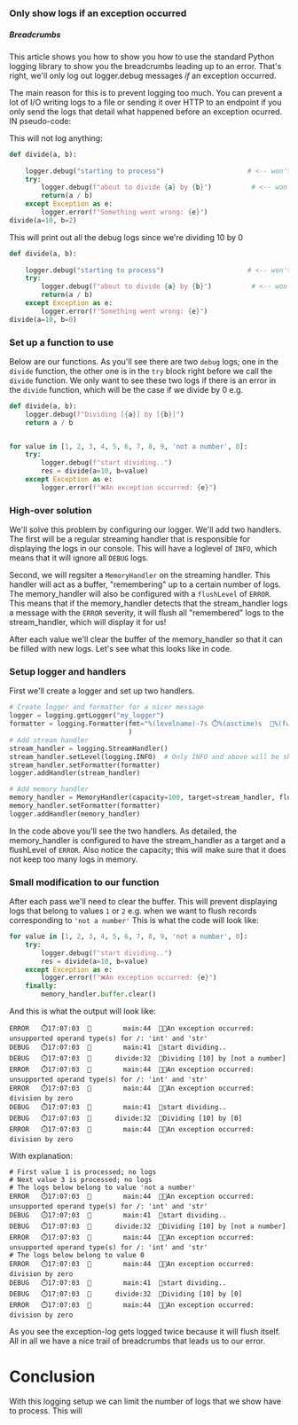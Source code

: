 
### Only show logs if an exception occurred
##### Breadcrumbs


This article shows you how to show you how to use the standard Python logging library to show you the breadcrumbs leading up to an error.
That's right, we'll only log out logger.debug messages _if_ an exception occurred.

The main reason for this is to prevent logging too much. You can prevent a lot of I/O writing logs to a file or sending it over HTTP to an endpoint if you only send the logs that detail what happened before an exception ocurred.
IN pseudo-code:

This will not log anything:
```python
def divide(a, b):
        
    logger.debug("starting to process")                     # <-- won't get logged since there are nog errors
    try:
        logger.debug(f"about to divide {a} by {b}")          # <-- won't get logged since there are nog errors
        return(a / b)
    except Exception as e:
        logger.error(f"Something went wrong: {e}")
divide(a=10, b=2)
```

This will print out all the debug logs since we're dividing 10 by 0
```python
def divide(a, b):
        
    logger.debug("starting to process")                     # <-- won't get logged since there are nog errors
    try:
        logger.debug(f"about to divide {a} by {b}")          # <-- won't get logged since there are nog errors
        return(a / b)
    except Exception as e:
        logger.error(f"Something went wrong: {e}")
divide(a=10, b=0)
```



### Set up a function to use
Below are our functions. As you'll see there are two `debug` logs; one in the `divide` function, the other one is in the `try` block right before we call the `divide` function.
We only want to see these two logs if there is an error in the `divide` function, which will be the case if we divide by 0 e.g. 

```python
def divide(a, b):
    logger.debug(f"Dividing [{a}] by [{b}]")
    return a / b


for value in [1, 2, 3, 4, 5, 6, 7, 8, 9, 'not a number', 0]:
    try:
        logger.debug(f"start dividing..")
        res = divide(a=10, b=value)
    except Exception as e:
        logger.error(f"❌An exception occurred: {e}")

```

### High-over solution
We'll solve this problem by configuring our logger. We'll add two handlers. 
The first will be a regular streaming handler that is responsible for displaying the logs in our console. 
This will have a loglevel of `INFO`, which means that it will ignore all `DEBUG` logs.

Second, we will regsiter a `MemoryHandler` on the streaming handler. 
This handler will act as a buffer, "remembering" up to a certain number of logs. 
The memory_handler will also be configured with a `flushLevel` of `ERROR`. 
This means that if the memory_handler detects that the stream_handler logs a message with the `ERROR` severity, it will flush all "remembered" logs to the stream_handler, which will display it for us!

After each value we'll clear the buffer of the memory_handler so that it can be filled with new logs.
Let's see what this looks like in code.


### Setup logger and handlers
First we'll create a logger and set up two handlers.  
```python
# Create logger and formatter for a nicer message
logger = logging.getLogger("my_logger")
formatter = logging.Formatter(fmt="%(levelname)-7s ⏱️%(asctime)s  📍%(funcName)12s:%(lineno)-2s  💌%(message)s", datefmt="%H:%M:%S"
                              )
# Add stream handler
stream_handler = logging.StreamHandler()
stream_handler.setLevel(logging.INFO)  # Only INFO and above will be shown normally
stream_handler.setFormatter(formatter)
logger.addHandler(stream_handler)

# Add memory handler
memory_handler = MemoryHandler(capacity=100, target=stream_handler, flushLevel=logging.ERROR)
memory_handler.setFormatter(formatter)
logger.addHandler(memory_handler)
```
In the code above you'll see the two handlers. As detailed, the memory_handler is configured to have the stream_handler as a target and a flushLevel of `ERROR`.
Also notice the capacity; this will make sure that it does not keep too many logs in memory.


### Small modification to our function
After each pass we'll need to clear the buffer. This will prevent displaying logs that belong to values `1` or `2` e.g. when we want to flush records corresponding to `'not a number'`
This is what the code will look like:


```python
for value in [1, 2, 3, 4, 5, 6, 7, 8, 9, 'not a number', 0]:
    try:
        logger.debug(f"start dividing..")
        res = divide(a=10, b=value)
    except Exception as e:
        logger.error(f"❌An exception occurred: {e}")
    finally:
        memory_handler.buffer.clear()
```

And this is what the output will look like:
```text
ERROR   ⏱️17:07:03  📍        main:44  💌❌An exception occurred: unsupported operand type(s) for /: 'int' and 'str'
DEBUG   ⏱️17:07:03  📍        main:41  💌start dividing..
DEBUG   ⏱️17:07:03  📍      divide:32  💌Dividing [10] by [not a number]
ERROR   ⏱️17:07:03  📍        main:44  💌❌An exception occurred: unsupported operand type(s) for /: 'int' and 'str'
ERROR   ⏱️17:07:03  📍        main:44  💌❌An exception occurred: division by zero
DEBUG   ⏱️17:07:03  📍        main:41  💌start dividing..
DEBUG   ⏱️17:07:03  📍      divide:32  💌Dividing [10] by [0]
ERROR   ⏱️17:07:03  📍        main:44  💌❌An exception occurred: division by zero
```

With explanation:
```text
# First value 1 is processed; no logs
# Next value 3 is processed; no logs
# The logs below belong to value 'not a number'
ERROR   ⏱️17:07:03  📍        main:44  💌❌An exception occurred: unsupported operand type(s) for /: 'int' and 'str'
DEBUG   ⏱️17:07:03  📍        main:41  💌start dividing..
DEBUG   ⏱️17:07:03  📍      divide:32  💌Dividing [10] by [not a number]
ERROR   ⏱️17:07:03  📍        main:44  💌❌An exception occurred: unsupported operand type(s) for /: 'int' and 'str'
# The logs below belong to value 0
ERROR   ⏱️17:07:03  📍        main:44  💌❌An exception occurred: division by zero
DEBUG   ⏱️17:07:03  📍        main:41  💌start dividing..
DEBUG   ⏱️17:07:03  📍      divide:32  💌Dividing [10] by [0]
ERROR   ⏱️17:07:03  📍        main:44  💌❌An exception occurred: division by zero

```
As you see the exception-log gets logged twice because it will flush itself. All in all we have a nice trail of breadcrumbs that leads us to our error.

# Conclusion
With this logging setup we can limit the number of logs that we show have to process. This will 